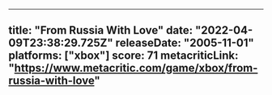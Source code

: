 
---
title: "From Russia With Love"
date: "2022-04-09T23:38:29.725Z"
releaseDate: "2005-11-01"
platforms: ["xbox"]
score: 71
metacriticLink: "https://www.metacritic.com/game/xbox/from-russia-with-love"
---
